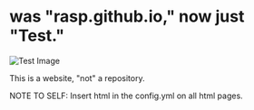 # was "rasp.github.io," now just "Test."
![Test Image](https://i.vgy.me/0VYq7a.png)


This is a website, "not" a repository.

NOTE TO SELF: Insert html in the config.yml on all html pages.
